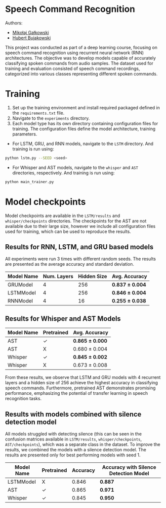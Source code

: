 # Speech Command Recognition

Authors:
- [Mikołaj Gałkowski](https://www.github.com/galkowskim)
- [Hubert Bujakowski](https://www.github.com/hbujakow)

This project was conducted as part of a deep learning course, focusing on speech command recognition using recurrent neural network (RNN) architectures. The objective was to develop models capable of accurately classifying spoken commands from audio samples. The dataset used for training and evaluation consisted of speech command recordings, categorized into various classes representing different spoken commands.

# Training

1. Set up the training environment and install required packaged defined in the `requirements.txt` file.
2. Navigate to the `experiments` directory.
3. Each model type has its own directory containing configuration files for training. The configuration files define the model architecture, training parameters.

- For LSTM, GRU, and RNN models, navigate to the `LSTM` directory. And training is run using:
```bash
python lstm.py --SEED <seed>
```

- For Whisper and AST models, navigate to the `whisper` and `AST` directories, respectively. And training is run using:
```bash
python main_trainer.py
```


# Model checkpoints

Model checkpoints are available in the `LSTM/results` and `whisper/checkpoints` directories. The checkpoints for the AST are not available due to their large size, however we include all configuration files used for training, which can be used to reproduce the results.

## Results for RNN, LSTM, and GRU based models

All experiments were run 3 times with different random seeds. The results are presented as the average accuracy and standard deviation.

| Model Name | Num. Layers | Hidden Size | Avg. Accuracy |
|------------|-------------|-------------|---------------|
| GRUModel   | 4           | 256         | **0.837 ± 0.004** |
| LSTMModel  | 4           | 256         | **0.846 ± 0.004** |
| RNNModel   | 4           | 16          | **0.255 ± 0.038** |

## Results for Whisper and AST Models

| Model Name | Pretrained | Avg. Accuracy |
|------------|------------|---------------|
| AST        | ✓          | **0.865 ± 0.000** |
| AST        | X          | 0.680 ± 0.004 |
| Whisper    | ✓          | **0.845 ± 0.002** |
| Whisper    | X          | 0.673 ± 0.008 |


From these results, we observe that LSTM and GRU models with 4 recurrent layers and a hidden size of 256 achieve the highest accuracy in classifying speech commands. Furthermore, pretrained AST demonstrates promising performance, emphasizing the potential of transfer learning in speech recognition tasks.

## Results with models combined with silence detection model

All models struggled with detecting silence (this can be seen in the confusion matrices available in `LSTM/results`, `whisper/checkpoints`, `AST/checkpoints`), which was a separate class in the dataset. To improve the results, we combined the models with a silence detection model. The results are presented only for best performing models with seed 1.


| Model Name | Pretrained | Accuracy | Accuracy with Silence Detection Model |
|------------|------------|----------|---------------------------------------|
| LSTMModel  | X          | 0.846    | **0.887**                            |
| AST        | ✓          | 0.865    | **0.971**                            |
| Whisper    | ✓          | 0.845    | **0.950**                            |